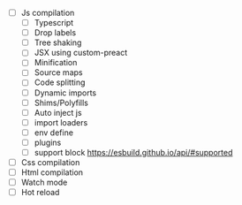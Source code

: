 - [ ] Js compilation
  - [ ] Typescript
  - [ ] Drop labels
  - [ ] Tree shaking
  - [ ] JSX using custom-preact
  - [ ] Minification
  - [ ] Source maps
  - [ ] Code splitting
  - [ ] Dynamic imports
  - [ ] Shims/Polyfills
  - [ ] Auto inject js
  - [ ] import loaders
  - [ ] env define
  - [ ] plugins
  - [ ] support block https://esbuild.github.io/api/#supported
- [ ] Css compilation
- [ ] Html compilation
- [ ] Watch mode
- [ ] Hot reload